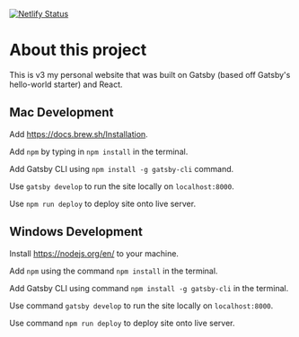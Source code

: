 [![Netlify Status](https://api.netlify.com/api/v1/badges/acd8521b-daf0-4ccd-b413-581882f27115/deploy-status)](https://app.netlify.com/sites/admiring-saha-d8d745/deploys)

<h1>About this project</h1>
<p>This is v3 my personal website that was built on Gatsby (based off Gatsby's hello-world starter) and React.</p>

<h2>Mac Development</h2>
<p>Add <a href="https://docs.brew.sh/Installation" target="_blank">https://docs.brew.sh/Installation</a>.
<p>Add <code>npm</code> by typing in <code>npm install</code> in the terminal. 
<p>Add Gatsby CLI using <code>npm install -g gatsby-cli</code> command.
<p>Use <code>gatsby develop</code> to run the site locally on <code>localhost:8000</code>.</p>
<p>Use <code>npm run deploy</code> to deploy site onto live server.</p>

<h2>Windows Development</h2>
<p>Install <a href="https://nodejs.org/en/" target="_blank">https://nodejs.org/en/</a> to your machine.
<p>Add <code>npm</code> using the command <code>npm install</code> in the terminal. 
<p>Add Gatsby CLI using command <code>npm install -g gatsby-cli</code> in the terminal.
<p>Use command <code>gatsby develop</code> to run the site locally on <code>localhost:8000</code>.</p>
<p>Use command <code>npm run deploy</code> to deploy site onto live server.</p>

